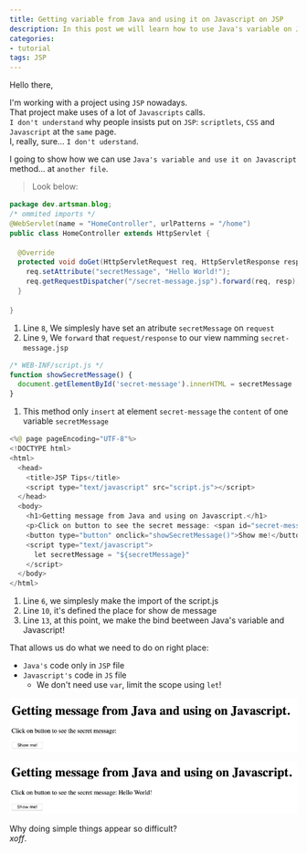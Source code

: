 ```yaml
---
title: Getting variable from Java and using it on Javascript on JSP
description: In this post we will learn how to use Java's variable on Javascript on JSP
categories:
- tutorial
tags: JSP
---
```


Hello there,

I'm working with a project using `JSP` nowadays.<br/>
That project make uses of a lot of `Javascripts` calls.<br/>
`I don't understand` why people insists put on `JSP`: `scriptlets`, `CSS` and `Javascript` at the `same` page.<br/>
I, really, sure... `I don't uderstand`.

I going to show how we can use `Java's variable and use it on Javascript` method... at `another file`.

>Look below:

```java
package dev.artsman.blog;
/* ommited imports */
@WebServlet(name = "HomeController", urlPatterns = "/home")
public class HomeController extends HttpServlet {

  @Override
  protected void doGet(HttpServletRequest req, HttpServletResponse resp) throws ServletException, IOException {
    req.setAttribute("secretMessage", "Hello World!");
    req.getRequestDispatcher("/secret-message.jsp").forward(req, resp);
  }

}
```

1. Line `8`, We simplesly have set an atribute `secretMessage` on `request`
2. Line `9`, We `forward` that `request/response` to our view namming `secret-message.jsp`

```javascript
/* WEB-INF/script.js */
function showSecretMessage() {
  document.getElementById('secret-message').innerHTML = secretMessage
}
```

1. This method only `insert` at element `secret-message` the `content` of one variable `secretMessage`

```java
<%@ page pageEncoding="UTF-8"%>
<!DOCTYPE html>
<html>
  <head>
    <title>JSP Tips</title>
    <script type="text/javascript" src="script.js"></script>
  </head>
  <body>
    <h1>Getting message from Java and using on Javascript.</h1>
    <p>Click on button to see the secret message: <span id="secret-message"></span></p>
    <button type="button" onclick="showSecretMessage()">Show me!</button>
    <script type="text/javascript">
      let secretMessage = "${secretMessage}"
    </script>
  </body>
</html>
```

1. Line `6`, we simplesly make the import of the script.js
2. Line `10`, it's defined the place for show de message
3. Line `13`, at this point, we make the bind beetween Java's variable and Javascript!

That allows us do what we need to do on right place:
* `Java's` code only in `JSP` file
* `Javascript's` code in `JS` file
  * We don't need use `var`, limit the scope using `let`!<br/>

![image text](/assets/images/posts/001.png "At this point, the binding it's already done.")

![image text](/assets/images/posts/002.png "Click on button and booom, it works!")

Why doing simple things appear so difficult?<br/>
*xoff*.
